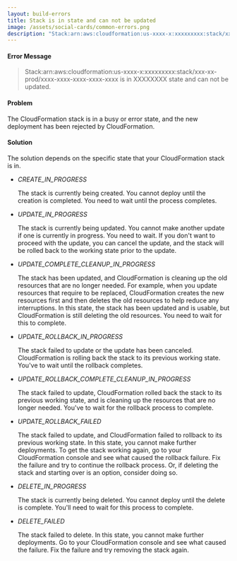 ```yaml
---
layout: build-errors
title: Stack is in state and can not be updated
image: /assets/social-cards/common-errors.png
description: "Stack:arn:aws:cloudformation:us-xxxx-x:xxxxxxxxx:stack/xxx-xx-prod/xxxx-xxxx-xxxx-xxxx-xxxx is in ROLLBACK_FAILED state and can not be updated."
---
```


#### Error Message

> Stack:arn:aws:cloudformation:us-xxxx-x:xxxxxxxxx:stack/xxx-xx-prod/xxxx-xxxx-xxxx-xxxx-xxxx is in XXXXXXXX state and can not be updated.


#### Problem

The CloudFormation stack is in a busy or error state, and the new deployment has been rejected by CloudFormation. 

#### Solution

The solution depends on the specific state that your CloudFormation stack is in.

- _CREATE_IN_PROGRESS_

  The stack is currently being created. You cannot deploy until the creation is completed. You need to wait until the process completes.

- _UPDATE_IN_PROGRESS_

  The stack is currently being updated. You cannot make another update if one is currently in progress. You need to wait. If you don't want to proceed with the update, you can cancel the update, and the stack will be rolled back to the working state prior to the update.

- _UPDATE_COMPLETE_CLEANUP_IN_PROGRESS_

  The stack has been updated, and CloudFormation is cleaning up the old resources that are no longer needed. For example, when you update resources that require to be replaced, CloudFormation creates the new resources first and then deletes the old resources to help reduce any interruptions. In this state, the stack has been updated and is usable, but CloudFormation is still deleting the old resources. You need to wait for this to complete.

- _UPDATE_ROLLBACK_IN_PROGRESS_

  The stack failed to update or the update has been canceled. CloudFormation is rolling back the stack to its previous working state. You've to wait until the rollback completes.

- _UPDATE_ROLLBACK_COMPLETE_CLEANUP_IN_PROGRESS_

  The stack failed to update, CloudFormation rolled back the stack to its previous working state, and is cleaning up the resources that are no longer needed. You've to wait for the rollback process to complete.

- _UPDATE_ROLLBACK_FAILED_

  The stack failed to update, and CloudFormation failed to rollback to its previous working state. In this state, you cannot make further deployments. To get the stack working again, go to your CloudFormation console and see what caused the rollback failure. Fix the failure and try to continue the rollback process. Or, if deleting the stack and starting over is an option, consider doing so.

- _DELETE_IN_PROGRESS_

  The stack is currently being deleted. You cannot deploy until the delete is complete. You'll need to wait for this process to complete.

- _DELETE_FAILED_

  The stack failed to delete. In this state, you cannot make further deployments. Go to your CloudFormation console and see what caused the failure. Fix the failure and try removing the stack again.

